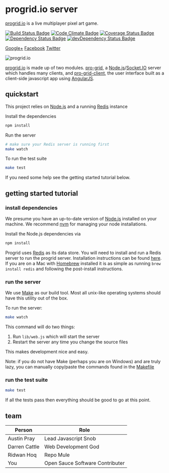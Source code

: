 progrid.io server
===
[progrid.io][] is a live multiplayer pixel art game.

[![Build Status Badge][]][Build Status]
[![Code Climate Badge][]][Code Climate]
[![Coverage Status Badge][]][Coverage Status]
[![Dependency Status Badge][]][Dependency Status]
[![devDependency Status Badge][]][devDependency Status]

[Google+](https://plus.google.com/+ProgridIoofficial) 
[Facebook](https://www.facebook.com/ProGrid)
[Twitter](https://twitter.com/Pro_Grid)

![progrid.io][progrid gif]

[progrid.io][] is made up of two modules. [pro-grid][], a [Node.js][]/[Socket.IO][] server
which handles many clients, and [pro-grid-client][], the user interface built as
a client-side javascript app using [AngularJS][]. 

## quickstart
This project relies on [Node.js][] and a running [Redis][] instance

Install the dependencies

```bash
npm install
```

Run the server

```bash
# make sure your Redis server is running first
make watch
```

To run the test suite

```bash
make test
```

If you need some help see the getting started tutorial below.

## getting started tutorial

### install dependencies
We presume you have an up-to-date version of [Node.js][] installed on your machine.
We recommend [nvm][] for managing your node installations.

Install the Node.js dependencies via 

```bash
npm install
```

Progrid uses [Redis][] as its data store. You will need to install and run a
Redis server to run the progrid server. Installation instructions can
be found [here][Redis install]. If you are on a Mac with [Homebrew][] installed it
is as simple as running `brew install redis` and following the post-install
instructions.

### run the server
We use [Make][] as our build tool. Most all unix-like operating systems should
have this utility out of the box.

To run the server:

```bash
make watch
```

This command will do two things:

 1. Run `lib/web.js` which will start the server
 2. Restart the server any time you change the source files

This makes development nice and easy.

Note: if you do not have Make (perhaps you are on Windows) and are truly lazy,
you can manually copy/paste the commands found in the [Makefile][]

### run the test suite

```bash
make test
```

If all the tests pass then everything should be good to go at this point.

## team

Person | Role
--- | ---
Austin Pray | Lead Javascript Snob
Darren Cattle | Web Development God
Ridwan Hoq | Repo Mule
You | Open Sauce Software Contributer

[AngularJS]: https://angularjs.org/ "AngularJS"
[Bower]: http://bower.io/ "Bower"
[Build Status Badge]: http://img.shields.io/travis/pro-grid/pro-grid.svg?style=flat
[Build Status]: https://travis-ci.org/pro-grid/pro-grid
[Code Climate Badge]: http://img.shields.io/codeclimate/github/pro-grid/pro-grid.svg?style=flat
[Code Climate]: https://codeclimate.com/github/pro-grid/pro-grid
[Coverage Status Badge]: https://img.shields.io/coveralls/pro-grid/pro-grid.svg?style=flat
[Coverage Status]: https://coveralls.io/r/pro-grid/pro-grid?branch=master
[Dependency Status Badge]: http://img.shields.io/david/pro-grid/pro-grid.svg?style=flat
[Dependency Status]: https://david-dm.org/pro-grid/pro-grid
[Homebrew]: http://brew.sh/
[Make]: http://www.gnu.org/software/make/
[Makefile]: https://github.com/pro-grid/pro-grid/blob/master/Makefile
[Node.js]: http://nodejs.org/ "Node.js"
[Redis install]: http://redis.io/download
[Redis]: http://redis.io/
[Ruby]: https://www.ruby-lang.org
[Sass]: http://sass-lang.com/ "Sass"
[Socket.IO]: http://socket.io/
[devDependency Status Badge]: http://img.shields.io/david/dev/pro-grid/pro-grid.svg?style=flat
[devDependency Status]: https://david-dm.org/pro-grid/pro-grid#info=devDependencies
[gulp]: http://gulpjs.com/ "gulp.js"
[livereload]: https://github.com/intesso/connect-livereload
[nvm]: https://github.com/creationix/nvm "Node Version Manager (NVM)"
[pro-grid-client]: http://github.com/pro-grid/pro-grid-client
[pro-grid-utils]: http://github.com/austinpray/pro-grid-utils
[pro-grid]: http://github.com/pro-grid/pro-grid
[progrid gif]: http://i.imgur.com/GiLvpX3.gif
[progrid.io]: http://www.progrid.io "progrid.io"
[rvm]: https://rvm.io/ "Ruby Version Manager (RVM)"
